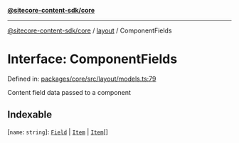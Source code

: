 [**@sitecore-content-sdk/core**](../../README.md)

***

[@sitecore-content-sdk/core](../../README.md) / [layout](../README.md) / ComponentFields

# Interface: ComponentFields

Defined in: [packages/core/src/layout/models.ts:79](https://github.com/Sitecore/content-sdk/blob/d66d73920955c32f18807cacf98f4ede97be14bd/packages/core/src/layout/models.ts#L79)

Content field data passed to a component

## Indexable

\[`name`: `string`\]: [`Field`](Field.md) \| [`Item`](Item.md) \| [`Item`](Item.md)[]
